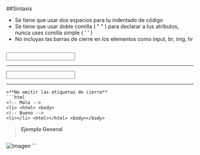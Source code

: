 ##Sintaxis

- Se tiene que usar dos espacios para tu indentado de código
- Se tiene que usar doble comilla ( " " ) para declarar a tus atributos, nunca uses comilla simple ( ' ' )
- No incluyas las barras de cierre en los elementos como input, br, img, hr

>```html
<!-- Malo -->
<input/> <br/> <img/> <hr/>
<!-- Bueno -->
<input> <br> <img> <hr> 
```
>**No omitir las etiquetas de cierre**
```html
<!-- Malo -->
<li> <html> <body>
<!-- Bueno -->
<li></li> <html></html> <body></body>
```

>**Ejemplo General**
>```html
<!DOCTYPE html>
<html>
  <head>
    <title>FrontEnd Labs</title>
  </head>
  <body>
    <img src="img1.jpg" alt="Imagen">
  </body>
</html>
```